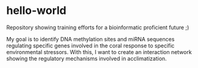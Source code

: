 # hello-world
Repository showing training efforts for a bioinformatic proficient future ;)

My goal is to identify DNA methylation sites and miRNA sequences regulating specific genes involved in the coral response to specific environmental stressors. With this, I want to create an interaction network showing the regulatory mechanisms involved in acclimatization.    
